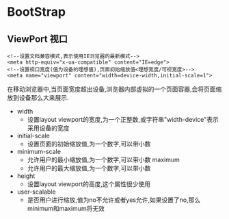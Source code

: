 # BootStrap
## ViewPort 视口
>
    <!--设置文档兼容模式,表示使用IE浏览器的最新模式-->
    <meta http-equiv="x-ua-compatible" content="IE=edge">
    <!--设置视口宽度(值为设备的理想值),页面初始缩放值<理想宽度/可视宽度>-->
    <meta name="viewport" content="width=device-width,initial-scale=1">

在移动浏览器中,当页面宽度超出设备,浏览器内部虚拟的一个页面容器,会将页面缩放到设备那么大来展示.

- width
    - 设置layout viewport的宽度,为一个正整数,或字符串"width-device"表示采用设备的宽度
- initial-scale
     - 设置页面的初始缩放值,为一个数字,可以带小数
- minimum-scale 
    - 允许用户的最小缩放值,为一个数字,可以带小数
 maximum
    - 允许用户的最大缩放值,为一个数字,可以带小数
 - height
    - 设置layout viewport的高度,这个属性很少使用
 - user-scalable
    - 是否用户进行缩放,值为no不允许或者yes允许,如果设置了no,那么minimum和maximum将无效